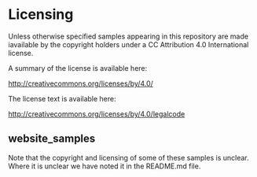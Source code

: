 
# Licensing

Unless otherwise specified samples appearing in this repository are made
iavailable by the copyright holders under a CC Attribution 4.0 International
license.

A summary of the license is available here:

http://creativecommons.org/licenses/by/4.0/

The license text is available here:

http://creativecommons.org/licenses/by/4.0/legalcode

## website\_samples

Note that the copyright and licensing of some of these samples is unclear.
Where it is unclear we have noted it in the README.md file.


